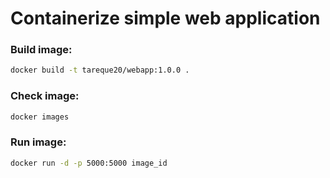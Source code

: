 # Containerize simple web application

### Build image:
```sh
docker build -t tareque20/webapp:1.0.0 .
```
### Check image:
```sh
docker images
```
### Run image:
```sh
docker run -d -p 5000:5000 image_id
```